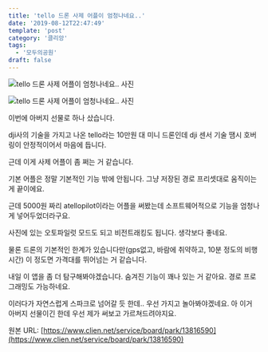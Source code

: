```yaml
---
title: 'tello 드론 사제 어플이 엄청나네요..'
date: '2019-08-12T22:47:49'
template: 'post'
category: '클리앙'
tags: 
  - '모두의공원'
draft: false
---
```


![tello 드론 사제 어플이 엄청나네요.. 사진](https://cdn.clien.net/web/api/file/F01/8835921/302c211e957c06.png?w=780&h=30000)

![tello 드론 사제 어플이 엄청나네요.. 사진](https://cdn.clien.net/web/api/file/F01/8835922/302c240a006ff4.png?w=780&h=30000)

이번에 아버지 선물로 하나 샀습니다.

  

dji사의 기술을 가지고 나온 tello라는 10만원 대 미니 드론인데 dji 센서 기술 땜시 호버링이 안정적이어서 마음에 듭니다.

  

근데 이게 사제 어플이 좀 쩌는 거 같습니다.

  

기본 어플은 정말 기본적인 기능 밖에 안됩니다. 그냥 저장된 경로 프리셋대로 움직이는 게 끝이에요.

  

근데 5000원 짜리 atellopilot이라는 어플을 써봤는데 소프트웨어적으로 기능을 엄청나게 넣어두었더라구요.

  

사진에 있는 오토파일럿 모드도 되고 비전트래킹도 됩니다. 생각보다 좋네요.

  

물론 드론의 기본적인 한계가 있습니다만(gps없고, 바람에 취약하고, 10분 정도의 비행시간) 이 정도면 가격대를 뛰어넘는 거 같습니다.

  

내일 이 앱을 좀 더 탐구해봐야겠습니다. 숨겨진 기능이 꽤나 있는 거 같아요. 경로 프로그래밍도 가능하네요.

  

이러다가 자연스럽게 스파크로 넘어갈 듯 한데.. 우선 가지고 놀아봐야겠네요. 아 이거 아버지 선물이긴 한데 우선 제가 써보고 가르쳐드려야지요.

원본 URL: [https://www.clien.net/service/board/park/13816590](https://www.clien.net/service/board/park/13816590)